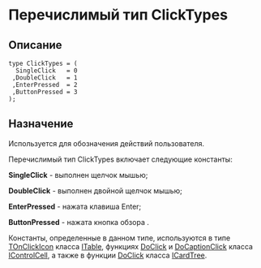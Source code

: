 ﻿---
Link: .Consts.@ClickTypes
---

# Перечислимый тип ClickTypes

## Описание

    type ClickTypes = (
      SingleClick   = 0
     ,DoubleClick   = 1
     ,EnterPressed  = 2
     ,ButtonPressed = 3
    );

## Назначение

Используется для обозначения действий пользователя.

Перечислимый тип ClickTypes включает следующие константы:

**SingleClick** - выполнен щелчок мышью;

**DoubleClick** - выполнен двойной щелчок мышью;

**EnterPressed** - нажата клавиша Enter;

**ButtonPressed** - нажата кнопка обзора .

Константы, определенные в данном типе, используются в
типе [TOnClickIcon](topic:.Custom.ComClasses.Ctrl.ITable.TOnClickIcon)
класса [ITable](topic:.Custom.ComClasses.Ctrl.ITable.Default),
функциях [DoClick](topic:.Custom.ComClasses.Ctrl.IControlCell.DoClick)
и [DoCaptionClick](topic:.Custom.ComClasses.Ctrl.IControlCell.DoCaptionClick)
класса [IControlCell](topic:.Custom.ComClasses.Ctrl.IControlCell.Default),
а также в функции [DoClick](topic:.Custom.ComClasses.Ctrl.ICardTree.DoClick)
класса [ICardTree](topic:.Custom.ComClasses.Ctrl.ICardTree.Default).
